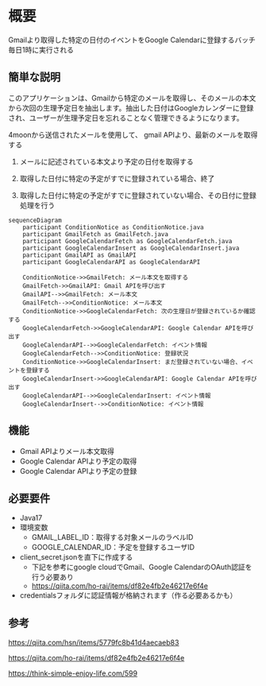# 概要

Gmailより取得した特定の日付のイベントをGoogle Calendarに登録するバッチ
毎日1時に実行される

## 簡単な説明
このアプリケーションは、Gmailから特定のメールを取得し、そのメールの本文から次回の生理予定日を抽出します。抽出した日付はGoogleカレンダーに登録され、ユーザーが生理予定日を忘れることなく管理できるようになります。

4moonから送信されたメールを使用して、 gmail APIより、最新のメールを取得する

1. メールに記述されている本文より予定の日付を取得する

2. 取得した日付に特定の予定がすでに登録されている場合、終了

3. 取得した日付に特定の予定がすでに登録されていない場合、その日付に登録処理を行う

```mermaid
sequenceDiagram
    participant ConditionNotice as ConditionNotice.java
    participant GmailFetch as GmailFetch.java
    participant GoogleCalendarFetch as GoogleCalendarFetch.java
    participant GoogleCalendarInsert as GoogleCalendarInsert.java
    participant GmailAPI as GmailAPI
    participant GoogleCalendarAPI as GoogleCalendarAPI

    ConditionNotice->>GmailFetch: メール本文を取得する
    GmailFetch->>GmailAPI: Gmail APIを呼び出す
    GmailAPI-->>GmailFetch: メール本文
    GmailFetch-->>ConditionNotice: メール本文
    ConditionNotice->>GoogleCalendarFetch: 次の生理日が登録されているか確認する
    GoogleCalendarFetch->>GoogleCalendarAPI: Google Calendar APIを呼び出す
    GoogleCalendarAPI-->>GoogleCalendarFetch: イベント情報
    GoogleCalendarFetch-->>ConditionNotice: 登録状況
    ConditionNotice->>GoogleCalendarInsert: まだ登録されていない場合、イベントを登録する
    GoogleCalendarInsert->>GoogleCalendarAPI: Google Calendar APIを呼び出す
    GoogleCalendarAPI-->>GoogleCalendarInsert: イベント情報
    GoogleCalendarInsert-->>ConditionNotice: イベント情報

```

## 機能

- Gmail APIよりメール本文取得
- Google Calendar APIより予定の取得
- Google Calendar APIより予定の登録


## 必要要件

- Java17
- 環境変数
  - GMAIL_LABEL_ID：取得する対象メールのラベルID
  - GOOGLE_CALENDAR_ID：予定を登録するユーザID
- client_secret.jsonを直下に作成する
  - 下記を参考にgoogle cloudでGmail、Google CalendarのOAuth認証を行う必要あり
  - https://qiita.com/ho-rai/items/df82e4fb2e46217e6f4e
- credentialsフォルダに認証情報が格納されます（作る必要あるかも）
  
## 参考

https://qiita.com/hsn/items/5779fc8b41d4aecaeb83

https://qiita.com/ho-rai/items/df82e4fb2e46217e6f4e

https://think-simple-enjoy-life.com/599

